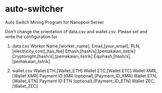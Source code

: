# auto-switcher
Auto Switch Mining Program for Nanopool Server

Don't change the orientation of data.csv and wallet.csv.
Please set and write the configuration for

1) data.csv
Worker Name,[worker_name],
Email,[your_email],
PLN,[electricity_cost],[tax_fee]
Ethash,[hash/s],[pemakaian_listrik]
Cryptonight,[hash/s],[pemakaian_listrik]
Equihash,[hash/s],[pemakaian_listrik]

2) wallet.csv
Wallet ETH,[Wallet_ETH]
Wallet ETC,[Wallet ETC]
Wallet XMR,[Wallet XMR]
Payment ID XMR (optional),[Payment_ID_XMR]
Wallet ETN,[Wallet_ETN]
Payment ID ETN (optional),[Payment_ID_ETN]
Wallet ZEC,[Wallet_ZEC]

